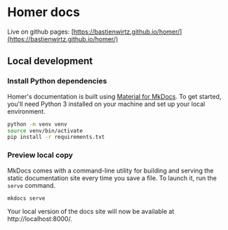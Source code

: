 # Homer docs

Live on github pages: [https://bastienwirtz.github.io/homer/](https://bastienwirtz.github.io/homer/)

## Local development

### Install Python dependencies

Homer's documentation is built using [Material for MkDocs](https://squidfunk.github.io/mkdocs-material/). To get started, you'll need Python 3 installed on your machine and set up your local environment.

```sh
python -m venv venv
source venv/bin/activate
pip install -r requirements.txt
```

### Preview local copy

MkDocs comes with a command-line utility for building and serving the static documentation site every time you save a file. To launch it, run the `serve` command.

```sh
mkdocs serve
```

Your local version of the docs site will now be available at http://localhost:8000/.
